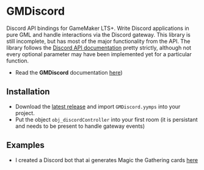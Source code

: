 # GMDiscord
 Discord API bindings for GameMaker LTS+. Write Discord applications in pure GML and handle interactions via the Discord gateway. This library is still incomplete, but has most of the major functionality from the API. 
 The library follows the [Discord API documentation](https://discord.com/developers/docs/intro) pretty strictly, although not every optional parameter may have been implemented yet for a particular function.
 - Read the **GMDiscord** documentation [here](https://chesrowe.github.io/GMDiscord))
 
## Installation 
- Download the [latest release](https://github.com/chesrowe/GMDiscord/releases/latest) and import `GMDiscord.yymps` into your project.
- Put the object `obj_discordController` into your first room (it is persistant and needs to be present to handle gateway events)

## Examples
- I created a Discord bot that ai generates Magic the Gathering cards [here](https://github.com/chesrowe/MTG-AI) 
